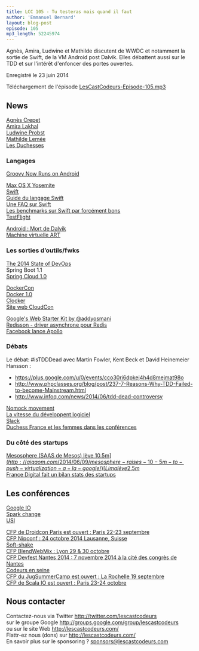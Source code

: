 ```yaml
---
title: LCC 105 - Tu testeras mais quand il faut
author: 'Emmanuel Bernard'
layout: blog-post
episode: 105
mp3_length: 52245974
---
```

Agnès, Amira, Ludwine et Mathilde discutent de WWDC et notamment la sortie de Swift, de la VM Android post Dalvik.
Elles débattent aussi sur le TDD et sur l'intérêt d'enfoncer des portes ouvertes.

Enregistré le 23 juin 2014

Téléchargement de l'épisode [LesCastCodeurs-Episode-105.mp3](http://traffic.libsyn.com/lescastcodeurs/LesCastCodeurs-Episode-105.mp3)  

## News

[Agnès Crepet](https://twitter.com/agnes_crepet)  
[Amira Lakhal](https://twitter.com/MiraLak)  
[Ludwine Probst](https://twitter.com/nivdul)  
[Mathilde Lemée](https://twitter.com/MathildeLemee)  
[Les Duchesses](http://www.duchess-france.org)  

### Langages

[Groovy Now Runs on Android](http://www.infoq.com/news/2014/06/groovy-android)  

[Max OS X Yosemite](https://www.apple.com/osx/preview/mac-and-ios/)  
[Swift](https://developer.apple.com/swift/)  
[Guide du langage Swift](https://itunes.apple.com/gb/book/swift-programming-language/id881256329?mt=11)  
[Une FAQ sur Swift](http://www.raywenderlich.com/74138/swift-language-faq)  
[Les benchmarks sur Swift par forcément bons](http://www.infoq.com/news/2014/06/apple-swift-performance-hit)  
[TestFlight](http://www.infoq.com/news/2014/06/apple-ios8-testflight)  

[Android : Mort de Dalvik](http://m.nextinpact.com/news/88246-android-google-remplace-officiellement-dalvik-par-son-android-runtime.htm)  
[Machine virtuelle ART](http://javamind-fr.blogspot.fr/2014/06/art-nouvelle-machine-virtuelle-java.html)  

### Les sorties d’outils/fwks

[The 2014 State of DevOps](http://continuousdelivery.com/2014/06/the-2014-state-of-devops-report-is-here)  
Spring Boot 1.1  
[Spring Cloud 1.0](http://projects.spring.io/spring-cloud/)  

[DockerCon](http://blog.mistra.fr/dockercon-la-premiere-conference-sur-docker)  
[Docker 1.0](http://www.infoq.com/news/2014/06/docker_1.0)  
[Clocker](http://www.infoq.com/news/2014/06/clocker)  
[Site web CloudCon](http://cloudconexpo.com)  

[Google's Web Starter Kit by @addyosmani](https://t.co/SJF0ZFIxrR)  
[Redisson - driver asynchrone pour Redis](https://github.com/mrniko/redisson)  
[Facebook lance Apollo](http://www.infoq.com/news/2014/06/facebook-apollo?utm_source=infoq&utm_medium=popular_links_homepage)  

### Débats

Le débat: #isTDDDead avec Martin Fowler, Kent Beck et David Heinemeier Hansson :

- <https://plus.google.com/u/0/events/cco30ri6dpkej4h4d8mejmat98o>
- <http://www.phpclasses.org/blog/post/237-7-Reasons-Why-TDD-Failed-to-become-Mainstream.html>
- <http://www.infoq.com/news/2014/06/tdd-dead-controversy>

[Nomock movement](http://antoniogoncalves.org/2012/11/27/launching-the-nomock-movement/)  
[La vitesse du développent logiciel](http://www.targetprocess.com/articles/speed-in-software-development.html)  
[Slack](https://slack.com)  
[Duchess France et les femmes dans les conférences](http://www.duchess-france.org)  

### Du côté des startups

[Mesosphere (SAAS de Mesos) lève 10.5m$](http://gigaom.com/2014/06/09/mesosphere-raises-10-5m-to-push-virtualization-a-la-google/)  
[Lima lève 2.5m$](http://www.rudebaguette.com/2014/06/04/frances-biggest-kickstarter-success-lima-raises-2-5m-series-partech-ventures/)  
[France Digital fait un bilan stats des startups](http://www.rudebaguette.com/2014/06/12/france-digitales-annual-report-shows-startup-growth-strong-france/)  

## Les conférences

[Google IO](https://developers.google.com/events/io/)  
[Spark change](http://www.infoq.com/news/2014/06/spark-change-conference)  
[USI](http://www.usievents.com/)  

[CFP de Droidcon Paris est ouvert : Paris 22-23 septembre](http://fr.droidcon.com/2013/)  
[CFP Nipconf : 24 octobre 2014 Lausanne, Suisse](http://nipconf.com)  
[Soft-shake](http://soft-shake.ch/2014/)  
[CFP BlendWebMix : Lyon 29 & 30 octobre](http://www.blendwebmix.com)  
[CFP Devfest Nantes 2014 : 7 novembre 2014 à la cité des congrès de Nantes](http://devfest.gdgnantes.com)  
[Codeurs en seine](http://www.codeursenseine.com/2014/)  
[CFP du JugSummerCamp est ouvert : La Rochelle 19 septembre](http://www.jugsummercamp.org/)  
[CFP de Scala IO est ouvert : Paris 23-24 octobre](http://www.scala.io)  

## Nous contacter

Contactez-nous via Twitter <http://twitter.com/lescastcodeurs>  
sur le groupe Google <http://groups.google.com/group/lescastcodeurs>  
ou sur le site Web <http://lescastcodeurs.com/>  
Flattr-ez nous (dons) sur <http://lescastcodeurs.com/>  
En savoir plus sur le sponsoring ? [sponsors@lescastcodeurs.com](mailto:sponsors@lescastcodeurs.com)
